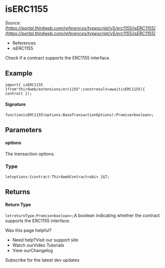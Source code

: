 # isERC1155

*Source: [https://portal.thirdweb.com/references/typescript/v5/erc1155/isERC1155](https://portal.thirdweb.com/references/typescript/v5/erc1155/isERC1155)*

* References
* isERC1155

Check if a contract supports the ERC1155 interface.

## Example

`import{ isERC1155 }from"thirdweb/extensions/erc1155";constresult=awaitisERC1155({ contract });`
#### Signature

`functionisERC1155(options:BaseTransactionOptions):Promise<boolean>;`
## Parameters

#### options

The transaction options.

### Type

`letoptions:{contract:ThirdwebContract<abi> }&T;`
## Returns

#### Return Type

`letreturnType:Promise<boolean>;`A boolean indicating whether the contract supports the ERC1155 interface.

Was this page helpful?

* Need help?Visit our support site
* Watch ourVideo Tutorials
* View ourChangelog

Subscribe for the latest dev updates

